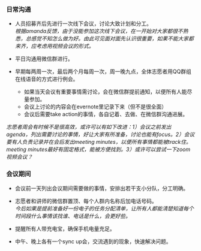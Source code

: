 ### 日常沟通  
* 人员招募齐后先进行一次线下会议，讨论大致计划和分工。  
    *根据amanda反馈，由于没能参加这次线下会议，在一开始对大家都很不熟悉，总感觉不知怎么做为好。由此可见面对面先认识很重要，如果不能大家都来齐，应考虑用视频会议的形式。*

* 平日沟通用微信群进行。

* 早期每两周一次，最后两个月每周一次，周一晚九点，全体志愿者用QQ群组在线语音的方式进行例会。  
	* 如果当天会议有重要事情需讨论，会在微信群提前通知，以便所有人能尽量参加。
	* 会议上讨论的内容会在evernote里记录下来（但不是很全面）
	* 会议后需要take action的事情，各自记着、去做、在微信群沟通进展。

*志愿者周会有时候不是很高效，或许可以有如下改进：1）会议之前发出agenda，列出需要讨论的事情，好让大家有所准备，讨论也能有focus。2）会议要有人负责记录并在会后发出meeting minutes，以便所有事情都能被track住。meeting minutes最好有固定格式，能被方便找到。3）或许可以尝试一下zoom视频会议？*


### 会议期间  

* 会议前一天列出会议期间需要做的事情，安排出若干支小分队，分工明确。
* 志愿者和讲师的微信群置顶、每个人群内名称后加电话号码。  
	*今后如果是提前准备好一份电子的任务分配清单，让所有人都能清楚知道每个时间段什么事情该找谁、电话是什么，会更好些。*
* 提醒所有人带充电宝，确保手机电量充足。

* 中午、晚上各有一个sync up会，交流遇到的现象，快速解决问题。
